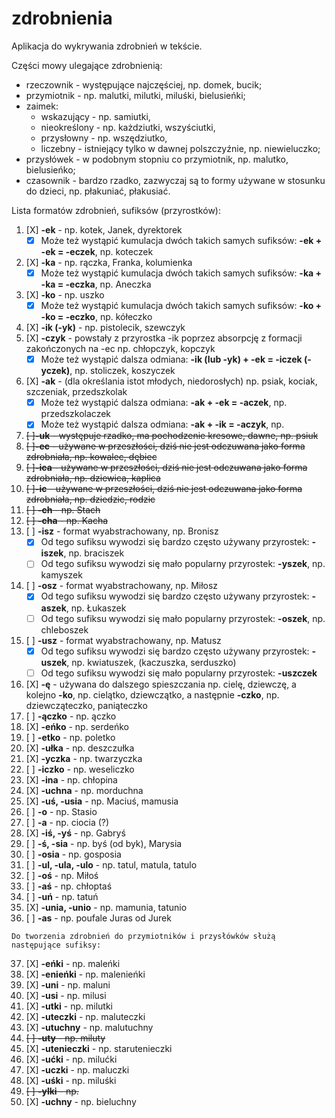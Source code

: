 # zdrobnienia
Aplikacja do wykrywania zdrobnień w tekście.

Części mowy ulegające zdrobnienią:
 - rzeczownik - występujące najczęściej, np. domek, bucik;
 - przymiotnik - np. malutki, milutki, miluśki, bielusieńki;
 - zaimek:
   - wskazujący - np. samiutki,
   - nieokreślony - np. każdziutki, wszyściutki,
   - przysłowny - np. wszędziutko,
   - liczebny - istniejący tylko w dawnej polszczyźnie, np. niewieluczko;
 - przysłówek - w podobnym stopniu co przymiotnik, np. malutko, bielusieńko;
 - czasownik - bardzo rzadko, zazwyczaj są to formy używane w stosunku do dzieci, np. płakuniać, płakusiać.

Lista formatów zdrobnień, sufiksów (przyrostków):
 1. [X] **-ek** - np. kotek, Janek, dyrektorek
    - [X] Może też wystąpić kumulacja dwóch takich samych sufiksów: **-ek + -ek = -eczek**, np. koteczek
 2. [X] **-ka** - np. rączka, Franka, kolumienka
    - [X] Może też wystąpić kumulacja dwóch takich samych sufiksów: **-ka + -ka = -eczka**, np. Aneczka
 3. [X] **-ko** - np. uszko
    - [X] Może też wystąpić kumulacja dwóch takich samych sufiksów: **-ko + -ko = -eczko**, np. kółeczko
 4. [X] **-ik (-yk)** - np. pistolecik, szewczyk
 5. [X] **-czyk** - powstały z przyrostka -ik poprzez absorpcję z formacji zakończonych na -ec np. chłopczyk, kopczyk
    - [X] Może też wystąpić dalsza odmiana: **-ik (lub -yk) + -ek = -iczek (-yczek)**, np. stoliczek, koszyczek
 6. [X] **-ak** - (dla określania istot młodych, niedorosłych) np. psiak, kociak, szczeniak, przedszkolak
    - [X] Może też wystąpić dalsza odmiana: **-ak + -ek = -aczek**, np. przedszkolaczek
    - [X] Może też wystąpić dalsza odmiana: **-ak + -ik = -aczyk**, np.
 7. ~~[ ]**-uk** - występuje rzadko, ma pochodzenie kresowe, dawne, np. psiuk~~
 8. ~~[ ]**-ec** - używane w przeszłości, dziś nie jest odczuwana jako forma zdrobniała, np. kowalec, dębiec~~
 9. ~~[ ]**-ica** - używane w przeszłości, dziś nie jest odczuwana jako forma zdrobniała, np. dziewica, kaplica~~
 10. ~~[ ]**-ic** - używane w przeszłości, dziś nie jest odczuwana jako forma zdrobniała, np. dziedzic, rodzic~~
 11. ~~[ ] **-ch** - np. Stach~~
 12. ~~[ ] **-cha** - np. Kacha~~
 13. [ ] **-isz** - format wyabstrachowany, np. Bronisz
     - [X] Od tego sufiksu wywodzi się bardzo często używany przyrostek: **-iszek**, np. braciszek
     - [ ] Od tego sufiksu wywodzi się mało popularny przyrostek: **-yszek**, np. kamyszek
 14. [ ] **-osz** - format wyabstrachowany, np. Miłosz
     - [X] Od tego sufiksu wywodzi się bardzo często używany przyrostek: **-aszek**, np. Łukaszek
     - [ ] Od tego sufiksu wywodzi się mało popularny przyrostek: **-oszek**, np. chleboszek
 15. [ ] **-usz** - format wyabstrachowany, np. Matusz
     - [X] Od tego sufiksu wywodzi się bardzo często używany przyrostek: **-uszek**, np. kwiatuszek, (kaczuszka, serduszko)
     - [ ] Od tego sufiksu wywodzi się mało popularny przyrostek: **-uszczek**
 16. [X] **-ę** - używana do dalszego spieszczania np. cielę, dziewczę, a kolejno **-ko**, np. cielątko, dziewczątko, a następnie **-czko**, np. dziewcząteczko, paniąteczko
 17. [ ] **-ączko** - np. ączko
 18. [X] **-eńko** - np. serdeńko
 19. [ ] **-etko** - np. poletko
 20. [X] **-ułka** - np. deszczułka
 21. [X] **-yczka** - np. twarzyczka
 22. [ ] **-iczko** - np. weseliczko
 23. [X] **-ina** - np. chłopina
 24. [X] **-uchna** - np. morduchna
 25. [X] **-uś, -usia** - np. Maciuś, mamusia
 26. [ ] **-o** - np. Stasio
 27. [ ] **-a** - np. ciocia (?)
 28. [X] **-iś, -yś** - np. Gabryś
 29. [ ] **-ś, -sia** - np. byś (od byk), Marysia
 30. [ ] **-osia** - np. gosposia
 31. [ ] **-ul, -ula, -ulo** - np. tatul, matula, tatulo
 32. [ ] **-oś** - np. Miłoś
 33. [ ] **-aś** - np. chłoptaś
 34. [ ] **-uń** - np. tatuń
 35. [X] **-unia, -unio** - np. mamunia, tatunio
 36. [ ] **-as** - np. poufale Juras od Jurek

    Do tworzenia zdrobnień do przymiotników i przysłówków służą następujące sufiksy:
 
 37. [X] **-eńki** - np. maleńki
 38. [X] **-enieńki** - np. malenieńki
 39. [X] **-uni** - np. maluni
 40. [X] **-usi** - np. milusi
 41. [X] **-utki** - np. milutki
 42. [X] **-uteczki** - np. maluteczki
 43. [X] **-utuchny** - np. malutuchny
 44. ~~[ ] **-uty** - np. miluty~~
 45. [X] **-utenieczki** - np. starutenieczki
 46. [X] **-ućki** - np. milućki
 47. [X] **-uczki** - np. maluczki
 48. [X] **-uśki** - np. miluśki
 49. ~~[ ] **-ylki** - np.~~
 50. [X] **-uchny** - np. bieluchny
